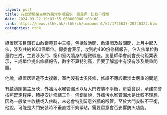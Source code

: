 ```yaml
---
layout: post
title: 有啟濤閣業主稱外牆污水喉漏水　測量師：比較不理想
date: 2024-03-22 19:03:55.000000000 +08:00
link: https://news.rthk.hk/rthk/ch/component/k2/1745837-20240322.htm
categories: rthk
---
```


綠置居項目鑽石山啟鑽苑其中三幢，包括啟池閣、啟濤閣及啟湖閣，上月中起入伙，涉及共約1600個單位。房委會表示，收到約480份修繕報告，佔入伙單位數量約三成，主要涉及門、窗和室內牆身的輕微瑕疵。測量師學會前會長何鉅業表示，三成單位提出修繕報告，數字不算特別高，但要了解當中有沒有涉及嚴重問題。

他說，綠置居建造不太複雜，室內沒有太多裝修，修繕不應該牽涉太嚴重的問題。

有啟濤閣業主反映，外牆污水喉管漏水以及大門安裝不平衡，房委會說，承建商會按照既定程序，積極安排修繕工作。何鉅業說，外牆污水喉管漏水是比較不理想，因為一般業主收樓或入伙時，未必會特別留意外牆的喉管。至於大門安裝不平衡，他說，可能是大門安裝時不垂直或不夠緊貼，需要留意會否影響防火功能。
